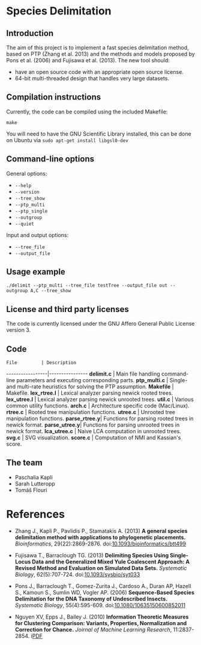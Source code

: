 # Species Delimitation

## Introduction

The aim of this project is to implement a fast species delimitation method,
based on PTP (Zhang et al. 2013) and the methods and models proposed by
Pons et al. (2006) and Fujisawa et al. (2013). The new tool should:

* have an open source code with an appropriate open source license.
* 64-bit multi-threaded design that handles very large datasets.

## Compilation instructions

Currently, the code can be compiled using the included Makefile:

`make`

You will need to have the GNU Scientific Library installed, this can be done
on Ubuntu via `sudo apt-get install libgsl0-dev`

## Command-line options

General options:

* `--help`
* `--version`
* `--tree_show`
* `--ptp_multi`
* `--ptp_single`
* `--outgroup`
* `--quiet`

Input and output options:

* `--tree_file`
* `--output_file`

## Usage example

`./delimit --ptp_multi --tree_file testTree --output_file out --outgroup A,C --tree_show`

## License and third party licenses

The code is currently licensed under the GNU Affero General Public License version 3.

## Code

    File         | Description
-----------------|----------------
**delimit.c**    | Main file handling command-line parameters and executing corresponding parts.
**ptp_multi.c**  | Single- and multi-rate heuristics for solving the PTP assumption.
**Makefile**     | Makefile.
**lex_rtree.l**  | Lexical analyzer parsing newick rooted trees.
**lex_utree.l**  | Lexical analyzer parsing newick unrooted trees.
**util.c**       | Various common utility functions.
**arch.c**       | Architecture specific code (Mac/Linux).
**rtree.c**      | Rooted tree manipulation functions.
**utree.c**      | Unrooted tree manipulation functions.
**parse_rtree.y**| Functions for parsing rooted trees in newick format.
**parse_utree.y**| Functions for parsing unrooted trees in newick format.
**lca_utree.c**  | Naive LCA computation in unrooted trees.
**svg.c**        | SVG visualization.
**score.c**      | Computation of NMI and Kassian's score.

## The team

* Paschalia Kapli
* Sarah Lutteropp
* Tom&aacute;&scaron; Flouri

# References

* Zhang J., Kapli P., Pavlidis P., Stamatakis A. (2013)
**A general species delimitation method with applications to phylogenetic placements.**
*Bioinformatics*, 29(22):2869-2876.
doi:[10.1093/bioinformatics/btt499](http://dx.doi.org/10.1093/bioinformatics/btt499)

* Fujisawa T., Barraclough TG. (2013)
**Delimiting Species Using Single-Locus Data and the Generalized Mixed Yule Coalescent Approach: A Revised Method and Evaluation on Simulated Data Sets.**
*Systematic Biology*, 62(5):707-724.
doi:[10.1093/sysbio/syt033](http://dx.doi.org/10.1093/sysbio/syt033)

* Pons J., Barraclough T., Gomez-Zurita J., Cardoso A., Duran AP, Hazell S., Kamoun S., Sumlin WD, Vogler AP. (2006)
**Sequence-Based Species Delimitation for the DNA Taxonomy of Undescribed Insects.**
*Systematic Biology*, 55(4):595-609.
doi:[10.1080/10635150600852011](http://dx.doi.org/10.1080/10635150600852011)

* Nguyen XV, Epps J., Bailey J. (2010)
**Information Theoretic Measures for Clustering Comparison: Variants, Properties, Normalization and Correction for Chance.**
*Joirnal of Machine Learning Research*, 11:2837-2854.
i[PDF](http://www.jmlr.org/papers/volume11/vinh10a/vinh10a.pdf)
